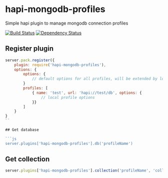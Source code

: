 # hapi-mongodb-profiles

Simple hapi plugin to manage mongodb connection profiles

[![Build Status](https://travis-ci.org/z0mt3c/hapi-mongodb-profiles.png)](https://travis-ci.org/z0mt3c/hapi-mongodb-profiles)
[![Dependency Status](https://gemnasium.com/z0mt3c/hapi-mongodb-profiles.png)](https://gemnasium.com/z0mt3c/hapi-mongodb-profiles)


## Register plugin

```js
server.pack.register({
    plugin: require('hapi-mongodb-profiles'),
    options: {
        options: {
            // default options for all profiles, will be extended by local profile options
        }
        profiles: [
            { name: 'test', url: 'hapi://test/db', options: {
                // local profile options
            }}
        ]
    }
}
``

## Get database

```js
server.plugins['hapi-mongodb-profiles'].db('profileName')
```

## Get collection

```js
server.plugins['hapi-mongodb-profiles'].collection('profileName', 'collectionName')
```

